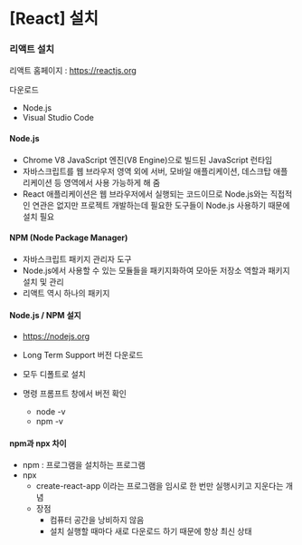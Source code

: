 # [React] 설치



### 리액트 설치

리액트 홈페이지 : https://reactjs.org

다운로드

- Node.js
- Visual Studio Code



#### Node.js

- Chrome V8 JavaScript 엔진(V8 Engine)으로 빌드된 JavaScript 런타임
- 자바스크립트를 웹 브라우저 영역 외에 서버, 모바일 애플리케이션, 데스크탑 애플리케이션 등 영역에서 사용 가능하게 해 줌
- React 애플리케이션은 웹 브라우저에서 실행되는 코드이므로 Node.js와는 직접적인 연관은 없지만
  프로젝트 개발하는데 필요한 도구들이 Node.js 사용하기 때문에 설치 필요



#### NPM (Node Package Manager)

- 자바스크립트 패키지 관리자 도구
- Node.js에서 사용할 수 있는 모듈들을 패키지화하여 모아둔 저장소 역할과 패키지 설치 및 관리 
- 리액트 역시 하나의 패키지



#### Node.js / NPM 설지

- https://nodejs.org
- Long Term Support 버전 다운로드

- 모두 디폴트로 설치
- 명령 프롬프트 창에서 버전 확인 
  - node -v
  - npm -v



#### npm과 npx 차이

- npm : 프로그램을 설치하는 프로그램
- npx 
  - create-react-app 이라는 프로그램을 임시로 한 번만 실행시키고 지운다는 개념
  - 장점
    - 컴퓨터 공간을 낭비하지 않음
    - 설치 실행할 때마다 새로 다운로드 하기 때문에 항상 최신 상태
